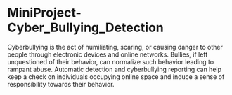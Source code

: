 # MiniProject-Cyber_Bullying_Detection
  Cyberbullying is the act of humiliating, scaring, or causing danger to other people through electronic devices and online networks. Bullies, if left unquestioned of their behavior, can normalize such behavior leading to rampant abuse. 
  Automatic detection and cyberbullying reporting can help keep a check on individuals occupying online space and induce a sense of responsibility towards their behavior.
